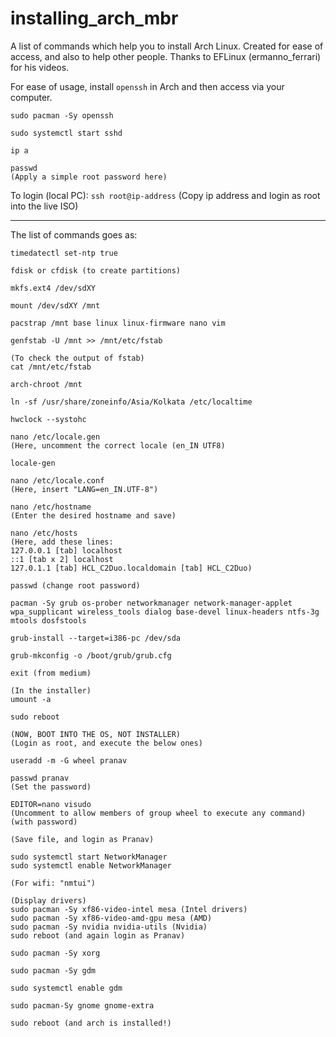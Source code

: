 # installing_arch_mbr
A list of commands which help you to install Arch Linux. Created for ease of access, and also to help other people. Thanks to EFLinux (ermanno_ferrari) for his videos. 

For ease of usage, install `openssh` in Arch and then access via your computer.
```
sudo pacman -Sy openssh

sudo systemctl start sshd

ip a

passwd 
(Apply a simple root password here)
```
To login (local PC): `ssh root@ip-address`
(Copy ip address and login as root into the live ISO)

---

The list of commands goes as:
```
timedatectl set-ntp true

fdisk or cfdisk (to create partitions)

mkfs.ext4 /dev/sdXY

mount /dev/sdXY /mnt

pacstrap /mnt base linux linux-firmware nano vim

genfstab -U /mnt >> /mnt/etc/fstab

(To check the output of fstab)
cat /mnt/etc/fstab

arch-chroot /mnt

ln -sf /usr/share/zoneinfo/Asia/Kolkata /etc/localtime

hwclock --systohc

nano /etc/locale.gen
(Here, uncomment the correct locale (en_IN UTF8)

locale-gen

nano /etc/locale.conf
(Here, insert "LANG=en_IN.UTF-8")

nano /etc/hostname
(Enter the desired hostname and save)

nano /etc/hosts
(Here, add these lines:
127.0.0.1 [tab] localhost
::1 [tab x 2] localhost
127.0.1.1 [tab] HCL_C2Duo.localdomain [tab] HCL_C2Duo)

passwd (change root password)

pacman -Sy grub os-prober networkmanager network-manager-applet wpa_supplicant wireless_tools dialog base-devel linux-headers ntfs-3g mtools dosfstools

grub-install --target=i386-pc /dev/sda

grub-mkconfig -o /boot/grub/grub.cfg

exit (from medium)

(In the installer)
umount -a

sudo reboot

(NOW, BOOT INTO THE OS, NOT INSTALLER)
(Login as root, and execute the below ones)

useradd -m -G wheel pranav

passwd pranav
(Set the password)

EDITOR=nano visudo
(Uncomment to allow members of group wheel to execute any command)(with password)

(Save file, and login as Pranav)

sudo systemctl start NetworkManager
sudo systemctl enable NetworkManager

(For wifi: "nmtui")

(Display drivers)
sudo pacman -Sy xf86-video-intel mesa (Intel drivers)
sudo pacman -Sy xf86-video-amd-gpu mesa (AMD)
sudo pacman -Sy nvidia nvidia-utils (Nvidia)
sudo reboot (and again login as Pranav)

sudo pacman -Sy xorg

sudo pacman -Sy gdm

sudo systemctl enable gdm

sudo pacman-Sy gnome gnome-extra 

sudo reboot (and arch is installed!)
```
